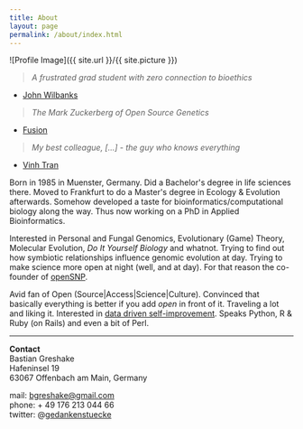 ```yaml
---
title: About
layout: page
permalink: /about/index.html
---
```

<style>
img { width: 50%; margin: 0 auto; display: block; }
</style>

![Profile Image]({{ site.url }}/{{ site.picture }})

> *A frustrated grad student with zero connection to bioethics*

- [John Wilbanks](http://www.twitter.com/wilbanks)

> *The Mark Zuckerberg of Open Source Genetics*

- [Fusion](http://fusion.net/story/47945/this-guy-is-the-mark-zuckerberg-of-open-source-genetics/)

> *My best colleague, *[…]* - the guy who knows everything*

- [Vinh Tran](https://trvinh.github.io/2017/04/20/how-i-met-r/)

Born in 1985 in Muenster, Germany. Did a Bachelor's degree in life sciences there. Moved to Frankfurt to do a Master's degree in Ecology & Evolution afterwards. Somehow developed a taste for bioinformatics/computational biology along the way. Thus now working on a PhD in Applied Bioinformatics.

Interested in Personal and Fungal Genomics, Evolutionary \(Game\) Theory, Molecular Evolution, *Do It Yourself Biology* and whatnot. Trying to find out how symbiotic relationships influence genomic evolution  at day. Trying to make science more open at night (well, and at day). For that reason the co-founder of [openSNP](https://opensnp.org).

Avid fan of Open \(Source\|Access\|Science\|Culture\). Convinced that basically everything is better if you add *open* in front of it. Traveling a lot and liking it. Interested in [data driven self-improvement](/quantifiedself/). Speaks Python, R & Ruby (on Rails) and even a bit of Perl.

---

**Contact**<br/>
Bastian Greshake<br/>
Hafeninsel 19<br/>
63067 Offenbach am Main, Germany

mail: bgreshake@gmail.com <br/>
phone: + 49 176 213 044 66 <br/>
twitter: @[gedankenstuecke](http://www.twitter.com/gedankenstuecke)
